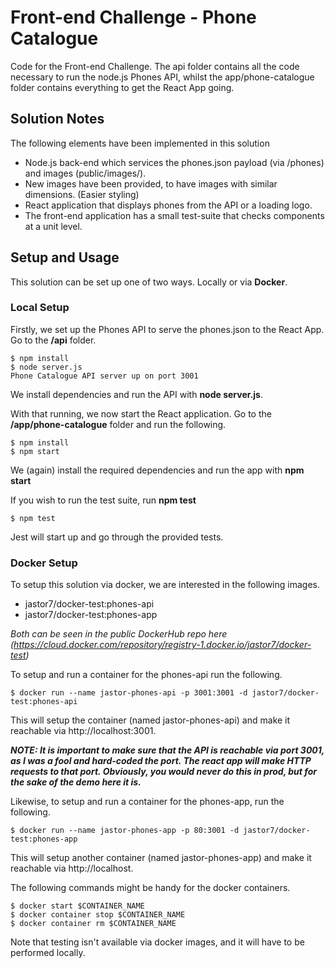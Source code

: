 # Front-end Challenge - Phone Catalogue

Code for the Front-end Challenge. The api folder contains all the code necessary to run the node.js Phones API, whilst the app/phone-catalogue folder contains everything to get the React App going.

## Solution Notes
The following elements have been implemented in this solution
- Node.js back-end which services the phones.json payload (via /phones) and images (public/images/).
- New images have been provided, to have images with similar dimensions. (Easier styling)
- React application that displays phones from the API or a loading logo.
- The front-end application has a small test-suite that checks components at a unit level.

## Setup and Usage
This solution can be set up one of two ways. Locally or via **Docker**.

### Local Setup
Firstly, we set up the Phones API to serve the phones.json to the React App. Go to the **/api** folder.
```
$ npm install
$ node server.js
Phone Catalogue API server up on port 3001
```
We install dependencies and run the API with **node server.js**.

With that running, we now start the React application. Go to the **/app/phone-catalogue** folder and run the following.
```
$ npm install
$ npm start
```
We (again) install the required dependencies and run the app with **npm start**

If you wish to run the test suite, run **npm test**
```
$ npm test
```
Jest will start up and go through the provided tests.

### Docker Setup
To setup this solution via docker, we are interested in the following images.
- jastor7/docker-test:phones-api
- jastor7/docker-test:phones-app

_Both can be seen in the public DockerHub repo here (https://cloud.docker.com/repository/registry-1.docker.io/jastor7/docker-test)_

To setup and run a container for the phones-api run the following.
```
$ docker run --name jastor-phones-api -p 3001:3001 -d jastor7/docker-test:phones-api
```
This will setup the container (named jastor-phones-api) and make it reachable via http://localhost:3001.

**_NOTE: It is important to make sure that the API is reachable via port 3001, as I was a fool and hard-coded the port. The react app will make HTTP requests to that port. Obviously, you would never do this in prod, but for the sake of the demo here it is._**

Likewise, to setup and run a container for the phones-app, run the following.
```
$ docker run --name jastor-phones-app -p 80:3001 -d jastor7/docker-test:phones-app
```
This will setup another container (named jastor-phones-app) and make it reachable via http://localhost.

The following commands might be handy for the docker containers.
```
$ docker start $CONTAINER_NAME
$ docker container stop $CONTAINER_NAME
$ docker container rm $CONTAINER_NAME
```
Note that testing isn't available via docker images, and it will have to be performed locally.
